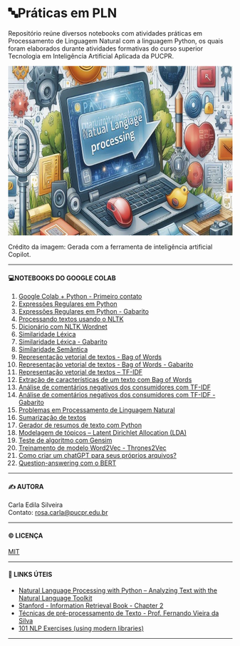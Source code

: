 # 🔤Práticas em PLN
Repositório reúne diversos notebooks com atividades práticas em Processamento de Linguagem Natural com a linguagem Python, os quais foram elaborados durante atividades formativas do curso superior Tecnologia em Inteligência Artificial Aplicada da PUCPR.

<p align='center'>
  <img src='https://github.com/rosacarla/Praticas-em-PLN/blob/main/images/nlp-header.jpeg' height=380 width=880> 
</p>  
Crédito da imagem: Gerada com a ferramenta de inteligência artificial Copilot.  

---  

#### 💻NOTEBOOKS DO GOOGLE COLAB

1. [Google Colab + Python - Primeiro contato](https://github.com/rosacarla/Praticas-em-PLN/blob/main/notebooks-python-nlp/S1_PLN_PUCPR_Google_Colab_Python.ipynb)
2. [Expressões Regulares em Python](https://github.com/rosacarla/Praticas-em-PLN/blob/main/notebooks-python-nlp/S2_Expressoes_regulares_em_Python.ipynb)
3. [Expressões Regulares em Python - Gabarito](https://github.com/rosacarla/Praticas-em-PLN/blob/main/notebooks-python-nlp/S2_Expressoes_regulares_em_Python%5BGabarito%5D.ipynb)
4. [Processando textos usando o NLTK](https://github.com/rosacarla/Praticas-em-PLN/blob/main/notebooks-python-nlp/S2_Processando_textos_usando_o_NLTK.ipynb)
5. [Dicionário com NLTK Wordnet](https://github.com/rosacarla/Praticas-em-PLN/blob/main/notebooks-python-nlp/S3_Dicionario_NLTK_wordnet.ipynb)
6. [Similaridade Léxica](https://github.com/rosacarla/Praticas-em-PLN/blob/main/notebooks-python-nlp/S3_Similaridade_Lexica.ipynb)
7. [Similaridade Léxica - Gabarito](https://github.com/rosacarla/Praticas-em-PLN/blob/main/notebooks-python-nlp/S3_Similaridade_L%C3%A9xica_%5BGABARITO%5D.ipynb)
8. [Similaridade Semântica](https://github.com/rosacarla/Praticas-em-PLN/blob/main/notebooks-python-nlp/S3_Similaridade_Semantica.ipynb)
9. [Representação vetorial de textos - Bag of Words](https://github.com/rosacarla/Praticas-em-PLN/blob/main/notebooks-python-nlp/S4_Representa%C3%A7%C3%A3o_vetorial_de_textos_Bag_of_words.ipynb)
10. [Representação vetorial de textos - Bag of Words - Gabarito](https://github.com/rosacarla/Praticas-em-PLN/blob/main/notebooks-python-nlp/S4_Representa%C3%A7%C3%A3o_vetorial_de_textos_Bag_of_words%5BGABARITO%5D.ipynb)
11. [Representação vetorial de textos – TF-IDF](https://github.com/rosacarla/Praticas-em-PLN/blob/main/notebooks-python-nlp/S4_Representa%C3%A7%C3%A3o_vetorial_de_textos_%E2%80%93_TF_IDF.ipynb)
12. [Extração de características de um texto com Bag of Words](https://github.com/rosacarla/Praticas-em-PLN/blob/main/notebooks-python-nlp/S4_Desafio_BagOfWords_com_comentarios.ipynb)
13. [Análise de comentários negativos dos consumidores com TF-IDF](https://github.com/rosacarla/Praticas-em-PLN/blob/main/notebooks-python-nlp/S4_Desafio_TF_IDF.ipynb)
14. [Análise de comentários negativos dos consumidores com TF-IDF - Gabarito](https://github.com/rosacarla/Praticas-em-PLN/blob/main/notebooks-python-nlp/S4_Desafio_TF_IDF%5BGabarito%5D.ipynb)
15. [Problemas em Processamento de Linguagem Natural](https://github.com/rosacarla/Praticas-em-PLN/blob/main/notebooks-python-nlp/S4_ATIVIDADE_SOMATIVA_1_PLN.ipynb)
16. [Sumarização de textos](https://github.com/rosacarla/Praticas-em-PLN/blob/main/notebooks-python-nlp/S5_PLN_Sumariza%C3%A7%C3%A3o_de_textos.ipynb)
17. [Gerador de resumos de texto com Python](https://github.com/rosacarla/Praticas-em-PLN/blob/main/notebooks-python-nlp/S5_pln_gerador_de_resumos.ipynb)
18. [Modelagem de tópicos – Latent Dirichlet Allocation (LDA)](https://github.com/rosacarla/Praticas-em-PLN/blob/main/notebooks-python-nlp/S5_formativa_pln_Modelagem_de_t%C3%B3picos_LDA.ipynb)
19. [Teste de algoritmo com Gensim](https://github.com/rosacarla/Praticas-em-PLN/blob/main/notebooks-python-nlp/S6_teste_exercicio_gensim.ipynb)
20. [Treinamento de modelo Word2Vec - Thrones2Vec](https://github.com/rosacarla/Praticas-em-PLN/blob/main/notebooks-python-nlp/S6_formativa_pln_Thrones2Vec.ipynb)
21. [Como criar um chatGPT para seus próprios arquivos?](https://github.com/rosacarla/Praticas-em-PLN/blob/main/%5BLLMs%5D_Respondendo_perguntas_sobre_arquivos.ipynb)
22. [Question-answering com o BERT](https://github.com/rosacarla/Praticas-em-PLN/blob/main/Question_answering_com_BERT.ipynb)

---   
#### ✍️ AUTORA  
Carla Edila Silveira  
Contato: rosa.carla@pucpr.edu.br  

---

#### ©️ LICENÇA

[MIT](https://choosealicense.com/licenses/mit/)  

---  

#### 🔗 LINKS ÚTEIS  

- [Natural Language Processing with Python – Analyzing Text with the Natural Language Toolkit](https://www.nltk.org/book/)
- [Stanford - Information Retrieval Book - Chapter 2](https://nlp.stanford.edu/IR-book/)
- [Técnicas de pré-processamento de Texto - Prof. Fernando Vieira da Silva](https://www.kaggle.com/fernandojvdasilva/aplica-es-em-nlp-aula-02)
- [101 NLP Exercises (using modern libraries)](https://www.machinelearningplus.com/nlp/nlp-exercises/)

---  
